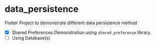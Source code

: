 # data_persistence

Flutter Project to demonstrate different data persistence method

 - [x] Shared Preferences Demonstration using `shared_preference` library.
 - [ ] Using Database(s)
